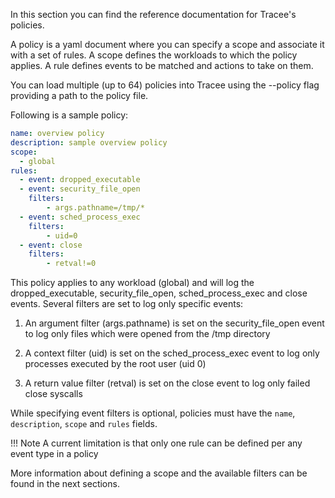 In this section you can find the reference documentation for Tracee's policies.

A policy is a yaml document where you can specify a scope and associate it with a set of rules. A scope defines the workloads to which the policy applies. A rule defines events to be matched and actions to take on them.

You can load multiple (up to 64) policies into Tracee using the --policy flag providing a path to the policy file.

Following is a sample policy:

```yaml
name: overview policy
description: sample overview policy
scope:
  - global
rules:
  - event: dropped_executable
  - event: security_file_open
    filters:
        - args.pathname=/tmp/*
  - event: sched_process_exec
    filters: 
        - uid=0
  - event: close
    filters:
        - retval!=0
```

This policy applies to any workload (global) and will log the dropped_executable, security_file_open, sched_process_exec and close events. Several filters are set to log only specific events:

1. An argument filter (args.pathname) is set on the security_file_open event to log only files which were opened from the /tmp directory

2. A context filter (uid) is set on the sched_process_exec event to log only processes executed by the root user (uid 0)

3. A return value filter (retval) is set on the close event to log only failed close syscalls

While specifying event filters is optional, policies must have the `name`, `description`, `scope` and `rules` fields.

!!! Note
    A current limitation is that only one rule can be defined per any event type in a policy

More information about defining a scope and the available filters can be found in the next sections.
